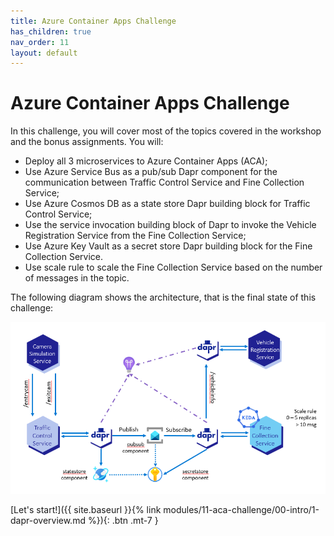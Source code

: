 ```yaml
---
title: Azure Container Apps Challenge
has_children: true
nav_order: 11
layout: default
---
```


# Azure Container Apps Challenge

In this challenge, you will cover most of the topics covered in the workshop and the bonus assignments. You will:

- Deploy all 3 microservices to Azure Container Apps (ACA);
- Use Azure Service Bus as a pub/sub Dapr component for the communication between Traffic Control Service and Fine Collection Service;
- Use Azure Cosmos DB as a state store Dapr building block for Traffic Control Service;
- Use the service invocation building block of Dapr to invoke the Vehicle Registration Service from the Fine Collection Service;
- Use Azure Key Vault as a secret store Dapr building block for the Fine Collection Service.
- Use scale rule to scale the Fine Collection Service based on the number of messages in the topic.

The following diagram shows the architecture, that is the final state of this challenge:

![Final architecture of the challenge](../../assets/images/fine-collection-service-secret-store.png)

<span class="fs-3">
[Let's start!]({{ site.baseurl }}{% link modules/11-aca-challenge/00-intro/1-dapr-overview.md %}){: .btn .mt-7 }
</span>
